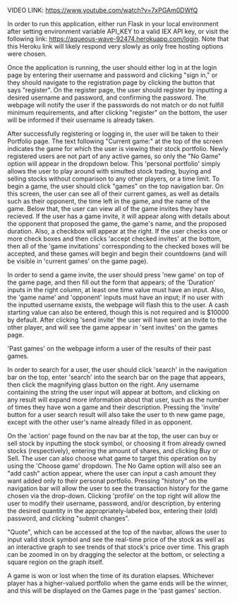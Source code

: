 VIDEO LINK: https://www.youtube.com/watch?v=7xPGAm0DWfQ

In order to run this application, either run Flask in your local environment after setting environment variable API_KEY to a valid IEX API key, or visit the following link: https://aqueous-wave-92474.herokuapp.com/login. Note that this Heroku link will likely respond very slowly as only free hosting options were chosen. 

Once the application is running, the user should either log in at the login page by entering their username and password and clicking "sign in," or they should navigate to the registration page by clicking the button that says "register". On the register page, the user should register by inputting a desired username and password, and confirming the password. The webpage will notify the user if the passwords do not match or do not fulfill minimum requirements, and after clicking "register" on the bottom, the user will be informed if their username is already taken. 

After successfully registering or logging in, the user will be taken to their Portfolio page. The text following "Current game:" at the top of the screen indicates the game for which the user is viewing their stock portfolio. Newly registered users are not part of any active games, so only the "No Game" option will appear in the dropdown below. This 'personal portfolio' simply allows the user to play around with simulted stock trading, buying and selling stocks without comparison to any other players, or a time limit. 
To begin a game, the user should click "games" on the top navigation bar. On this screen, the user can see all of their current games, as well as details such as their opponent, the time left in the game, and the name of the game. Below that, the user can view all of the game invites they have recieved. If the user has a game invite, it will appear along with details about the opponent that proposed the game, the game's name, and the proposed duration. Also, a checkbox will appear at the right. If the user checks one or more check boxes and then clicks 'accept checked invites' at the bottom, then all of the 'game invitations' corresponding to the checked boxes will be accepted, and these games will begin and begin their countdowns (and will be visible in 'current games' on the game page). 

In order to send a game invite, the user should press 'new game' on top of the game page, and then fill out the form that appears; of the 'Duration' inputs in the right column, at least one time value must have an input. Also, the 'game name' and 'opponent' inputs must have an input; if no user with the inputted username exists, the webpage will flash this to the user. A cash starting value can also be entered, though this is not required and is $10000 by default. After clicking 'send invite' the user will have sent an invite to the other player, and will see the game appear in 'sent invites' on the games page. 

'Past games' on the webpage inform a user of the results of their past games. 

In order to search for a user, the user should click 'search' in the navigation bar on the top, enter 'search' into the search bar on the page that appears, then click the magnifying glass button on the right. Any username containing the string the user input will appear at bottom, and clicking on any result will expand more information about that user, such as the number of times they have won a game and their description. Pressing the 'invite' button for a user search result will also take the user to th new game page, except with the other user's name already filled in as opponent. 

On the 'action' page found on the nav bar at the top, the user can buy or sell stock by inputting the stock symbol, or choosing it from already owned stocks (respectively), entering the amount of shares, and clicking Buy or Sell. The user can also choose what game to target this operation on by using the 'Choose game' dropdown. The No Game option will also see an "add cash" action appear, where the user can input a cash amount they want added only to their personal portfolio. 
Pressing "history" on the navigation bar will allow the user to see the transaction history for the game chosen via the drop-down. 
Clicking 'profile' on the top right will allow the user to modify their username, password, and/or description, by entering the desired quantity in the appropriately-labeled box, entering their (old) password, and clicking "submit changes". 

"Quote", which can be accessed at the top of the navbar, allows the user to input  valid stock symbol and see the real-time price of the stock as well as an interactive graph to see trends of that stock's price over time. This graph can be zoomed in on by dragging the selector at the bottom, or selecting a square region on the graph itself.

A game is won or lost when the time of its duration elapses. Whichever player has a higher-valued portfolio when the game ends will be the winner, and this will be displayed on the Games page in the 'past games' section. 
